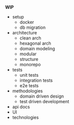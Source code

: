 **WIP**
- setup
  - docker
  - db migration
- architecture
  - clean arch
  - hexagonal arch
  - domain modeling
  - modular
  - structure
  - monorepo
- tests
  - unit tests
  - integration tests
  - e2e tests
- methodologies
  - domain driven design
  - test driven development
- api docs
- UI
- technologies